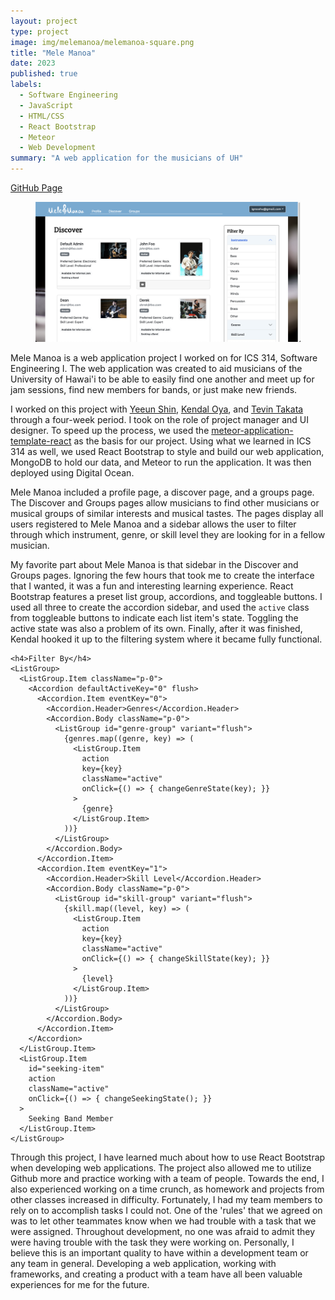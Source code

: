 ```yaml
---
layout: project
type: project
image: img/melemanoa/melemanoa-square.png
title: "Mele Manoa"
date: 2023
published: true
labels:
  - Software Engineering
  - JavaScript
  - HTML/CSS
  - React Bootstrap
  - Meteor
  - Web Development
summary: "A web application for the musicians of UH"
---
```


[GitHub Page](https://mele-manoa.github.io/)


<figure class="figure float-end ps-4">
  <img width="500px" src="../img/melemanoa/melemanoa-body.png" class="figure-img img-fluid rounded border">
</figure>

Mele Manoa is a web application project I worked on for ICS 314, Software Engineering I. The web application was created to aid musicians of the University of Hawai'i to be able to easily find one another and meet up for jam sessions, find new members for bands, or just make new friends. 


I worked on this project with [Yeeun Shin](https://github.com/YeeunS), [Kendal Oya](https://github.com/kendalo-tech), and [Tevin Takata](https://github.com/tevin-takata) through a four-week period. I took on the role of project manager and UI designer. To speed up the process, we used the [meteor-application-template-react](https://github.com/ics-software-engineering/meteor-application-template-react) as the basis for our project. Using what we learned in ICS 314 as well, we used React Bootstrap to style and build our web application, MongoDB to hold our data, and Meteor to run the application. It was then deployed using Digital Ocean.


Mele Manoa included a profile page, a discover page, and a groups page. The Discover and Groups pages allow musicians to find other musicians or musical groups of similar interests and musical tastes. The pages display all users registered to Mele Manoa and a sidebar allows the user to filter through which instrument, genre, or skill level they are looking for in a fellow musician.


My favorite part about Mele Manoa is that sidebar in the Discover and Groups pages. Ignoring the few hours that took me to create the interface that I wanted, it was a fun and interesting learning experience. React Bootstrap features a preset list group, accordions, and toggleable buttons. I used all three to create the accordion sidebar, and used the `active` class from toggleable buttons to indicate each list item's state. Toggling the active state was also a problem of its own. Finally, after it was finished, Kendal hooked it up to the filtering system where it became fully functional.

```
<h4>Filter By</h4>
<ListGroup>
  <ListGroup.Item className="p-0">
    <Accordion defaultActiveKey="0" flush>
      <Accordion.Item eventKey="0">
        <Accordion.Header>Genres</Accordion.Header>
        <Accordion.Body className="p-0">
          <ListGroup id="genre-group" variant="flush">
            {genres.map((genre, key) => (
              <ListGroup.Item
                action
                key={key}
                className="active"
                onClick={() => { changeGenreState(key); }}
              >
                {genre}
              </ListGroup.Item>
            ))}
          </ListGroup>
        </Accordion.Body>
      </Accordion.Item>
      <Accordion.Item eventKey="1">
        <Accordion.Header>Skill Level</Accordion.Header>
        <Accordion.Body className="p-0">
          <ListGroup id="skill-group" variant="flush">
            {skill.map((level, key) => (
              <ListGroup.Item
                action
                key={key}
                className="active"
                onClick={() => { changeSkillState(key); }}
              >
                {level}
              </ListGroup.Item>
            ))}
          </ListGroup>
        </Accordion.Body>
      </Accordion.Item>
    </Accordion>
  </ListGroup.Item>
  <ListGroup.Item
    id="seeking-item"
    action
    className="active"
    onClick={() => { changeSeekingState(); }}
  >
    Seeking Band Member
  </ListGroup.Item>
</ListGroup>
```

Through this project, I have learned much about how to use React Bootstrap when developing web applications. The project also allowed me to utilize Github more and practice working with a team of people. Towards the end, I also experienced working on a time crunch, as homework and projects from other classes increased in difficulty. Fortunately, I had my team members to rely on to accomplish tasks I could not. One of the 'rules' that we agreed on was to let other teammates know when we had trouble with a task that we were assigned. Throughout development, no one was afraid to admit they were having trouble with the task they were working on. Personally, I believe this is an important quality to have within a development team or any team in general. Developing a web application, working with frameworks, and creating a product with a team have all been valuable experiences for me for the future.